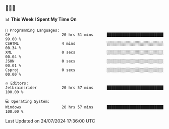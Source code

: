 ### 👋👋👋
<!--START_SECTION:waka-->
📊 **This Week I Spent My Time On** 

```text
💬 Programming Languages: 
C#                       20 hrs 51 mins      █████████████████████████   99.60 % 
CSHTML                   4 mins              ░░░░░░░░░░░░░░░░░░░░░░░░░   00.34 % 
XML                      0 secs              ░░░░░░░░░░░░░░░░░░░░░░░░░   00.04 % 
JSON                     0 secs              ░░░░░░░░░░░░░░░░░░░░░░░░░   00.01 % 
Csproj                   0 secs              ░░░░░░░░░░░░░░░░░░░░░░░░░   00.00 % 

🔥 Editors: 
Jetbrainsrider           20 hrs 57 mins      █████████████████████████   100.00 % 

💻 Operating System: 
Windows                  20 hrs 57 mins      █████████████████████████   100.00 % 
```


 Last Updated on 24/07/2024 17:36:00 UTC
<!--END_SECTION:waka-->
